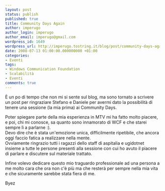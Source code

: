 ```yaml
---
layout: post
status: publish
published: true
title: Community Days Again
author: imperugo
author_login: imperugo
author_email: imperugo@gmail.com
wordpress_id: 1649
wordpress_url: http://imperugo.tostring.it/blog/post/community-days-again/
date: 2008-07-13 01:00:00.000000000 +01:00
categories:
- Eventi
tags:
- Windows Communication Foundation
- Scalabilità
- Eventi
comments: true
---
```

<p><span>&Egrave;&nbsp;un po di tempo che non mi si sente sul blog, ma sono tornato a scrivere un post per ringraziare Stefano e Daniele per avermi dato la possibilit&agrave; di tenere una sessione (la mia prima) ai Community Days. </span></p>
<p>Poter spiegare parte della mia esperienza in MTV mi ha fatto molto piacere, e poi, chi mi conosce, sa&nbsp;quanto sono innamorato di WCF e che starei sempre l&igrave; a parlarne&nbsp;:).<br />
Devo dire che &egrave; stata un'emozione unica, difficilmente ripetibile, che ancora oggi faccio fatica a realizzare nella mente.<br />
Ovviamente ringrazio tutti i ragazzi dello staff di aspitalia e ugidotnet insieme a&nbsp;tutte le persone presenti alla sessione con cui ho avuto il piacere di parlare e discutere sul materiale trattato.</p>
<p>Infine volevo dedicare questo mio traguardo professionale ad una persona a me molto cara che ora non c'&egrave; pi&ugrave; ma che rester&agrave; per sempre nella mia vita e che sicuramente sarebbe stata fiera di me.</p>
<p>Byez</p>
<p>&nbsp;</p>

